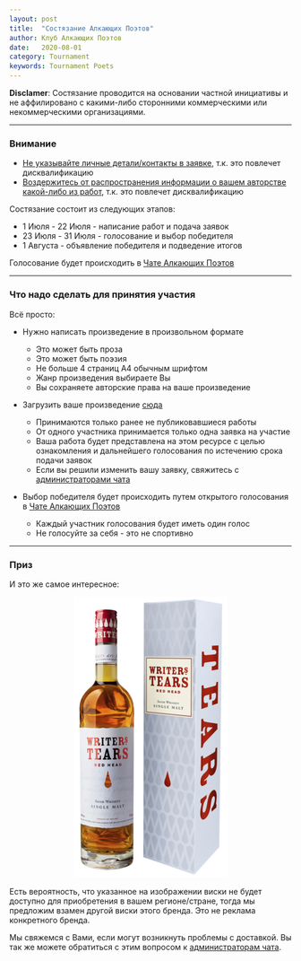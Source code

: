 ```yaml
---
layout: post
title:  "Состязание Алкающих Поэтов"
author: Клуб Алкающих Поэтов
date:   2020-08-01
category: Tournament
keywords: Tournament Poets
---
```


**Disclamer**:
Состязание проводится на основании частной инициативы и не аффилировано с какими-либо сторонними коммерческими или некоммерческими организациями.

---

### Вниманиe
* <ins>Не указывайте личные детали/контакты в заявке</ins>, т.к. это повлечет дисквалификацию
* <ins>Воздержитесь от распространения информации о вашем авторстве какой-либо из работ</ins>, т.к. это повлечет дисквалификацию

Состязание состоит из следующих этапов:
* 1 Июля - 22 Июля - написание работ и подача заявок
* 23 Июля - 31 Июля - голосование и выбор победителя
* 1 Августа - объявление победителя и подведение итогов

Голосование будет происходить в [Чате Алкающих Поэтов](https://t.me/joinchat/FC6kkBnP3OfzjUT__7YNnQ)

---

### Что надо сделать для принятия участия

Всё просто:
* Нужно написать произведение в произвольном формате
  * Это может быть проза<br/>
  * Это может быть поэзия<br/>
  * Не больше 4 страниц А4 обычным шрифтом<br/>
  * Жанр произведения выбираете Вы<br/>
  * Вы сохраняете авторские права на ваше произведение<br/>
* Загрузить ваше произведение [сюда](https://forms.gle/P3YMSnqGKZ22NSW26)
  * Принимаются только ранее не публиковавшиеся работы
  * От одного участника принимается только одна заявка на участие
  * Ваша работа будет представлена на этом ресурсе с целью ознакомления и дальнейшего голосования по истечению срока подачи заявок
  * Если вы решили изменить вашу заявку, свяжитесь с [администраторами чата](https://t.me/joinchat/FC6kkBnP3OfzjUT__7YNnQ)

* Выбор победителя будет происходить путем открытого голосования в [Чате Алкающих Поэтов](https://t.me/joinchat/FC6kkBnP3OfzjUT__7YNnQ)
  * Каждый участник голосования будет иметь один голос
  * Не голосуйте за себя - это не спортивно

---

### Приз

И это же самое интересное:

<p align="center">
<img alt="Writer's Tears whiskey" src="/assets/img/tournament/2020-08-01/writers_tears.png"/>
</p>

Есть вероятность, что указанное на изображении виски не будет доступно для приобретения в вашем регионе/стране, тогда мы предложим взамен другой виски этого бренда. Это не реклама конкретного бренда.

Мы свяжемся с Вами, если могут возникнуть проблемы с доставкой. Вы так же можете обратиться с этим вопросом к [администраторам чата](https://t.me/joinchat/FC6kkBnP3OfzjUT__7YNnQ).
